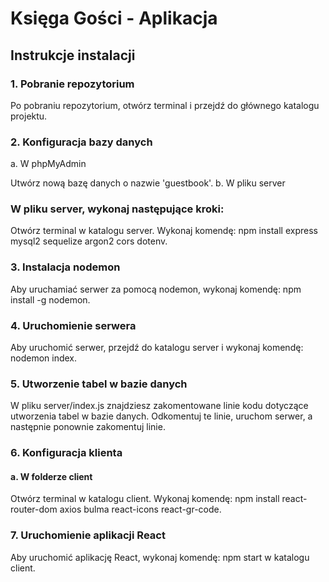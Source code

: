 # Księga Gości - Aplikacja
## Instrukcje instalacji
### 1. Pobranie repozytorium

Po pobraniu repozytorium, otwórz terminal i przejdź do głównego katalogu projektu.
### 2. Konfiguracja bazy danych
a. W phpMyAdmin

Utwórz nową bazę danych o nazwie 'guestbook'.
b. W pliku server

### W pliku server, wykonaj następujące kroki:

Otwórz terminal w katalogu server.
Wykonaj komendę: 
    npm install express mysql2 sequelize argon2 cors dotenv.

### 3. Instalacja nodemon

Aby uruchamiać serwer za pomocą nodemon, wykonaj komendę: 
    npm install -g nodemon.
### 4. Uruchomienie serwera

Aby uruchomić serwer, przejdź do katalogu server i wykonaj komendę: 
    nodemon index.
### 5. Utworzenie tabel w bazie danych

W pliku server/index.js znajdziesz zakomentowane linie kodu dotyczące utworzenia tabel w bazie danych. Odkomentuj te linie, uruchom serwer, a następnie ponownie zakomentuj linie.
### 6. Konfiguracja klienta
#### a. W folderze client

Otwórz terminal w katalogu client.
Wykonaj komendę: 
    npm install react-router-dom axios bulma react-icons react-gr-code.

### 7. Uruchomienie aplikacji React

Aby uruchomić aplikację React, wykonaj komendę: 
    npm start 
w katalogu client.
